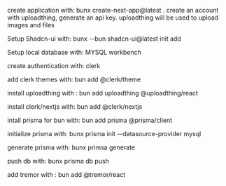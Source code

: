 create application with: bunx create-next-app@latest .
create an account with uploadthing, generate an api key. uploadthing will be used to upload images and files

Setup Shadcn-ui with: bunx --bun shadcn-ui@latest init add

Setup local database with: MYSQL workbench

create authentication with: clerk 

add clerk themes with: bun add @clerk/theme

install uploadthing with : bun add uploadthing @uploadthing/react

install clerk/nextjs with: bun add @clerk/nextjs

intall prisma for bun with: bun add prisma @prisma/client

initialize prisma with: bunx prisma init --datasource-provider mysql 

generate prisma with: bunx primsa generate

push db with: bunx prisma db push

add tremor with : bun add @tremor/react